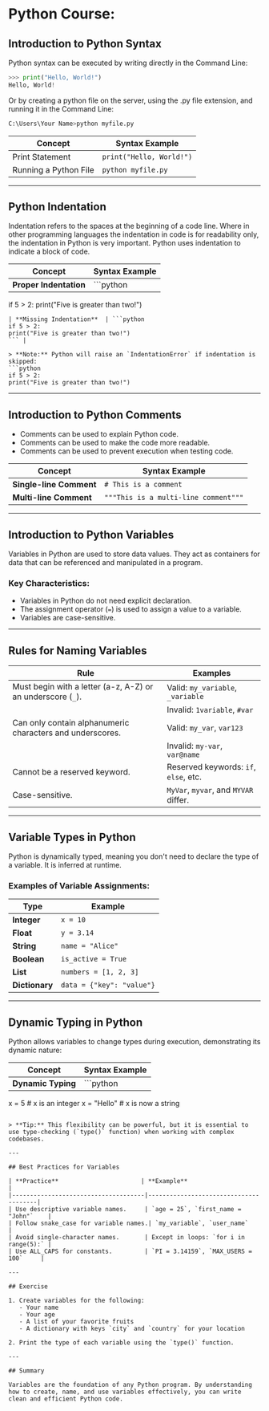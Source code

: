 # Python Course: 

## Introduction to Python Syntax
Python syntax can be executed by writing directly in the Command Line:
```python
>>> print("Hello, World!")
Hello, World!
```
Or by creating a python file on the server, using the .py file extension, and running it in the Command Line:
```python
C:\Users\Your Name>python myfile.py
```

| **Concept**              | **Syntax Example**                                       |
|--------------------------|---------------------------------------------------------|
| Print Statement          | `print("Hello, World!")`                               |
| Running a Python File    | `python myfile.py`                                      |

---

## Python Indentation

Indentation refers to the spaces at the beginning of a code line. Where in other programming languages the indentation in code is for readability only, the indentation in Python is very important. Python uses indentation to indicate a block of code.

| **Concept**              | **Syntax Example**                                       |
|--------------------------|---------------------------------------------------------|
| **Proper Indentation**   | ```python
if 5 > 2:
    print("Five is greater than two!")
``` |
| **Missing Indentation**  | ```python
if 5 > 2:
print("Five is greater than two!")
``` |

> **Note:** Python will raise an `IndentationError` if indentation is skipped:
```python
if 5 > 2:
print("Five is greater than two!")
```

---

## Introduction to Python Comments

- Comments can be used to explain Python code.
- Comments can be used to make the code more readable.
- Comments can be used to prevent execution when testing code.

| **Concept**              | **Syntax Example**                                       |
|--------------------------|---------------------------------------------------------|
| **Single-line Comment**  | `# This is a comment`                                   |
| **Multi-line Comment**   | `"""This is a multi-line comment"""`                  |

---

## Introduction to Python Variables

Variables in Python are used to store data values. They act as containers for data that can be referenced and manipulated in a program.

### Key Characteristics:
- Variables in Python do not need explicit declaration.
- The assignment operator (`=`) is used to assign a value to a variable.
- Variables are case-sensitive.

---

## Rules for Naming Variables

| **Rule**                                                                 | **Examples**                           |
|--------------------------------------------------------------------------|----------------------------------------|
| Must begin with a letter (a-z, A-Z) or an underscore (`_`).              | Valid: `my_variable`, `_variable`      |
|                                                                          | Invalid: `1variable`, `#var`           |
| Can only contain alphanumeric characters and underscores.               | Valid: `my_var`, `var123`              |
|                                                                          | Invalid: `my-var`, `var@name`          |
| Cannot be a reserved keyword.                                           | Reserved keywords: `if`, `else`, etc.  |
| Case-sensitive.                                                         | `MyVar`, `myvar`, and `MYVAR` differ.  |

---

## Variable Types in Python

Python is dynamically typed, meaning you don't need to declare the type of a variable. It is inferred at runtime.

### Examples of Variable Assignments:

| **Type**       | **Example**                  |
|----------------|------------------------------|
| **Integer**    | `x = 10`                     |
| **Float**      | `y = 3.14`                   |
| **String**     | `name = "Alice"`            |
| **Boolean**    | `is_active = True`           |
| **List**       | `numbers = [1, 2, 3]`        |
| **Dictionary** | `data = {"key": "value"}` |

---

## Dynamic Typing in Python

Python allows variables to change types during execution, demonstrating its dynamic nature:

| **Concept**              | **Syntax Example**                                       |
|--------------------------|---------------------------------------------------------|
| **Dynamic Typing**       | ```python
x = 5          # x is an integer
x = "Hello"    # x is now a string
``` |

> **Tip:** This flexibility can be powerful, but it is essential to use type-checking (`type()` function) when working with complex codebases.

---

## Best Practices for Variables

| **Practice**                       | **Example**                          |
|-------------------------------------|---------------------------------------|
| Use descriptive variable names.     | `age = 25`, `first_name = "John"`    |
| Follow snake_case for variable names.| `my_variable`, `user_name`            |
| Avoid single-character names.       | Except in loops: `for i in range(5):` |
| Use ALL_CAPS for constants.         | `PI = 3.14159`, `MAX_USERS = 100`     |

---

## Exercise

1. Create variables for the following:
   - Your name
   - Your age
   - A list of your favorite fruits
   - A dictionary with keys `city` and `country` for your location

2. Print the type of each variable using the `type()` function.

---

## Summary

Variables are the foundation of any Python program. By understanding how to create, name, and use variables effectively, you can write clean and efficient Python code.
